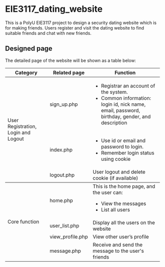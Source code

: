 # EIE3117_dating_website

This is a PolyU EIE3117 project to design a security dating website which is for making friends. Users register and visit the dating website to find suitable friends and chat with new friends.

## Designed page

The detailed page of the website will be shown as a table below:
<table>
    <thead>
        <tr>
            <th>Category</th>
            <th>Related page</th>
            <th>Function</th>
        </tr>
    </thead>
    <tbody>
        <tr>
            <td rowspan=3>User Registration, Login and Logout</td>
            <td>sign_up.php</td>
            <td><ul><li>Registrar an account of the system.</li><li>Common information: login id, nick name, email, password, birthday, gender, and description</li></ul></td>
        </tr>
        <tr>
            <td>index.php</td>
            <td><ul><li>Use id or email and password to login.</li><li>Remember login status using cookie</li></ul></td>
        </tr>
        <tr>
            <td>logout.php</td>
            <td>User logout and delete cookie (if available)</td>
        </tr>
    </tbody>
    <tbody>
        <tr>
            <td rowspan=4>Core function</td>
            <td>home.php</td>
            <td>This is the home page, and the user can:<ul><li>View the messages</li><li>List all users</li></ul></td>
        </tr>
        <tr>
            <td>user_list.php</td>
            <td>Display all the users on the website</td>
        </tr>
        <tr>
            <td>view_profile.php</td>
            <td>View other user’s profile</td>
        </tr>
        <tr>
            <td>message.php</td>
            <td>Receive and send the message to the user's friends</td>
        </tr>
    </tbody>
</table>


